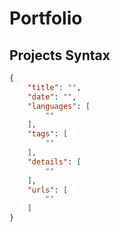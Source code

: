 # Portfolio

## Projects Syntax

```json
{
	"title": "",
	"date": "",
	"languages": [
		""
	],
	"tags": [
		""
	],
	"details": [
		""
	],
	"urls": [
		""
	]
}
```